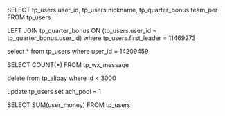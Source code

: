 


SELECT
   tp_users.user_id,
   tp_users.nickname,
   tp_quarter_bonus.team_per
FROM
    tp_users

LEFT JOIN tp_quarter_bonus ON (tp_users.user_id = tp_quarter_bonus.user_id)
where tp_users.first_leader = 11469273



select * from tp_users where user_id = 14209459

SELECT COUNT(*) FROM  tp_wx_message

delete from tp_alipay where id < 3000

update tp_users set ach_pool = 1

SELECT SUM(user_money) FROM tp_users